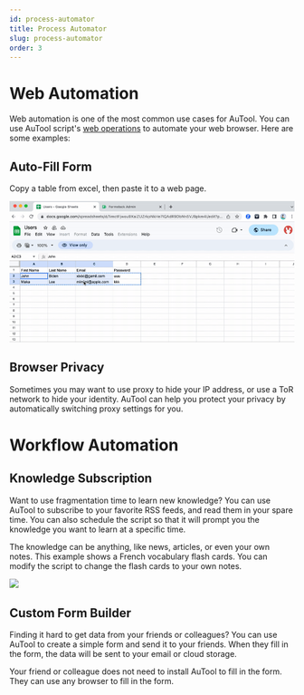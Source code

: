 ```yaml
---
id: process-automator
title: Process Automator
slug: process-automator
order: 3
---
```


# Web Automation

Web automation is one of the most common use cases for AuTool. You can use AuTool script's [web operations](../scripts/web) to automate your web browser. Here are some examples:

## Auto-Fill Form

Copy a table from excel, then paste it to a web page.

<img src="https://raw.githubusercontent.com/danalite/autool-docs/main/images/sample-web-auto-fill.gif"/>

## Browser Privacy

Sometimes you may want to use proxy to hide your IP address, or use a ToR network to hide your identity. AuTool can help you protect your privacy by automatically switching proxy settings for you.

# Workflow Automation

## Knowledge Subscription

Want to use fragmentation time to learn new knowledge? You can use AuTool to subscribe to your favorite RSS feeds, and read them in your spare time. You can also schedule the script so that it will prompt you the knowledge you want to learn at a specific time.

The knowledge can be anything, like news, articles, or even your own notes. This example shows a French vocabulary flash cards. You can modify the script to change the flash cards to your own notes.

<img src="https://raw.githubusercontent.com/danalite/autool-docs/main/images/sample-show-cards.gif"/>

## Custom Form Builder

Finding it hard to get data from your friends or colleagues? You can use AuTool to create a simple form and send it to your friends. When they fill in the form, the data will be sent to your email or cloud storage.

Your friend or colleague does not need to install AuTool to fill in the form. They can use any browser to fill in the form.

